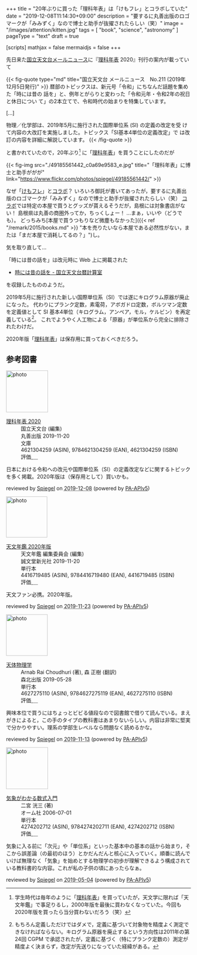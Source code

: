 +++
title = "20年ぶりに買った「理科年表」は「けもフレ」とコラボしていた"
date =  "2019-12-08T11:14:30+09:00"
description = "要するに丸善出版のロゴマークが「みみずく」なので博士と助手が抜擢されたらしい（笑）"
image = "/images/attention/kitten.jpg"
tags = [ "book", "science", "astronomy" ]
pageType = "text"
draft = true

[scripts]
  mathjax = false
  mermaidjs = false
+++

先日来た[国立天文台メールニュース](https://www.nao.ac.jp/mailnews/ "国立天文台 メールニュースとは | 国立天文台")に『[理科年表] 2020』刊行の案内が載っていて

{{< fig-quote type="md" title="国立天文台 メールニュース　No.211  (2019年12月5日発行)" >}}
暦部のトピックスは、新元号「令和」にちなんだ話題を集めた「時には昔の
話を」と、例年とがらりと変わった「令和元年・令和2年の祝日と休日につい
て」の2本立てで、令和時代の始まりを特集しています。

[...]

物理／化学部は、2019年5月に施行された国際単位系 (SI) の定義の改定を受
けて内容の大改訂を実施しました。トピックス「SI基本4単位の定義改定」で
は改訂の内容を詳細に解説しています。
{{< /fig-quote >}}

と書かれていたので，20年ぶり[^cst1] に「[理科年表]」を買うことにしたのだが

[^cst1]: 学生時代は毎年のように「[理科年表]」を買っていたが，天文学に限れば「天文年鑑」で事足りるし，2000年版を最後に買わなくなっていた。今回も2020年版を買ったら当分買わないだろう（笑）

{{< fig-img src="./49185561442_c0a69e9583_e.jpg" title="「理科年表」に博士と助手ががが" link="https://www.flickr.com/photos/spiegel/49185561442/" >}}

なぜ「[けもフレ](https://kemono-friends.jp/ "けものフレンズプロジェクト")」と[コラボ]？ いろいろ御託が書いてあったが，要するに丸善出版のロゴマークが「みみずく」なので博士と助手が抜擢されたらしい（笑） [コラボ]では特定の本屋で買うとグッズが貰えるそうだが，島根には対象書店がない！ 島根県は丸善の商圏外ってか，ちっくしょー！ ...まぁ，いいや（どうでも）。
どっちみち[本屋で買うつもりなど微塵もなかった]({{< ref "/remark/2015/books.md" >}} "本を売りたいなら本屋である必然性がない，または「まだ本屋で消耗してるの？」")し。

気を取り直して...

「時には昔の話を」は改元時に Web 上に掲載された

- [時には昔の話を - 国立天文台暦計算室](https://eco.mtk.nao.ac.jp/koyomi/topics/html/topics2020_1.html)

を収録したもののようだ。

2019年5月に施行された新しい国際単位系（SI）では遂にキログラム原器が廃止になった。
代わりにプランク定数，素電荷，アボガドロ定数，ボルツマン定数を定義値として SI 基本4単位（キログラム，アンペア，モル，ケルビン）を再定義している[^cst2]。
これでようやく人工物による「原器」が単位系から完全に排除されたわけだ。

[^cst2]: もちろん定義しただけではダメで，定義に基づいて対象物を精度よく測定できなければならない。キログラム原器を廃止するという方向性は2011年の第24回 CGPM で承認されたが，定義に基づく（特にプランク定数の）測定が精度よく決まらず，改定が先送りになっていた経緯がある。

2020年版「[理科年表]」は保存用に買っておくべきだろう。

[理科年表]: http://www.rikanenpyo.jp/ "理科年表-オフィシャルサイト"
[コラボ]: https://www.maruzen-publishing.co.jp/info/n19650.html "《理科年表×けものフレンズ》みんなで理科にふれあおうキャンペーン - 丸善出版 理工・医学・人文社会科学の専門書出版社"

## 参考図書

<div class="hreview">
  <div class="photo"><a class="item url" href="https://www.amazon.co.jp/dp/4621304259?tag=baldandersinf-22&linkCode=ogi&th=1&psc=1"><img src="https://m.media-amazon.com/images/I/51bBPM6dbwL._SL160_.jpg" width="114" alt="photo"></a></div>
  <dl class="fn">
    <dt><a href="https://www.amazon.co.jp/dp/4621304259?tag=baldandersinf-22&linkCode=ogi&th=1&psc=1">理科年表 2020</a></dt>
    <dd>国立天文台 (編集)</dd>
    <dd>丸善出版 2019-11-20</dd>
    <dd>文庫</dd>
    <dd>4621304259 (ASIN), 9784621304259 (EAN), 4621304259 (ISBN)</dd>
    <dd>評価<abbr class="rating fa-sm" title="4">&nbsp;<i class="fas fa-star"></i>&nbsp;<i class="fas fa-star"></i>&nbsp;<i class="fas fa-star"></i>&nbsp;<i class="fas fa-star"></i>&nbsp;<i class="far fa-star"></i></abbr></dd>
  </dl>
  <p class="description">日本における令和への改元や国際単位系（SI）の定義改定などに関するトピックを多く掲載。2020年版は（保存用として）買いかも。</p>
  <p class="powered-by">reviewed by <a href='#maker' class='reviewer'>Spiegel</a> on <abbr class="dtreviewed" title="2019-12-08">2019-12-08</abbr> (powered by <a href="https://affiliate.amazon.co.jp/assoc_credentials/home">PA-APIv5</a>)</p>
</div>

<div class="hreview">
  <div class="photo"><a class="item url" href="https://www.amazon.co.jp/dp/4416719485?tag=baldandersinf-22&linkCode=ogi&th=1&psc=1"><img src="https://m.media-amazon.com/images/I/41aDY33z67L._SL160_.jpg" width="112" alt="photo"></a></div>
  <dl class="fn">
    <dt><a href="https://www.amazon.co.jp/dp/4416719485?tag=baldandersinf-22&linkCode=ogi&th=1&psc=1">天文年鑑 2020年版</a></dt>
    <dd>天文年鑑 編集委員会 (編集)</dd>
    <dd>誠文堂新光社 2019-11-20</dd>
    <dd>単行本</dd>
    <dd>4416719485 (ASIN), 9784416719480 (EAN), 4416719485 (ISBN)</dd>
    <dd>評価<abbr class="rating fa-sm" title="5">&nbsp;<i class="fas fa-star"></i>&nbsp;<i class="fas fa-star"></i>&nbsp;<i class="fas fa-star"></i>&nbsp;<i class="fas fa-star"></i>&nbsp;<i class="fas fa-star"></i></abbr></dd>
  </dl>
  <p class="description">天文ファン必携。2020年版。</p>
  <p class="powered-by">reviewed by <a href='#maker' class='reviewer'>Spiegel</a> on <abbr class="dtreviewed" title="2019-11-23">2019-11-23</abbr> (powered by <a href="https://affiliate.amazon.co.jp/assoc_credentials/home">PA-APIv5</a>)</p>
</div>

<div class="hreview">
  <div class="photo"><a class="item url" href="https://www.amazon.co.jp/dp/4627275110?tag=baldandersinf-22&linkCode=ogi&th=1&psc=1"><img src="https://m.media-amazon.com/images/I/51UOq7TlGyL._SL160_.jpg" width="113" alt="photo"></a></div>
  <dl class="fn">
    <dt><a href="https://www.amazon.co.jp/dp/4627275110?tag=baldandersinf-22&linkCode=ogi&th=1&psc=1">天体物理学</a></dt>
    <dd>Arnab Rai Choudhuri (著), 森 正樹 (翻訳)</dd>
    <dd>森北出版 2019-05-28</dd>
    <dd>単行本</dd>
    <dd>4627275110 (ASIN), 9784627275119 (EAN), 4627275110 (ISBN)</dd>
    <dd>評価<abbr class="rating fa-sm" title="4">&nbsp;<i class="fas fa-star"></i>&nbsp;<i class="fas fa-star"></i>&nbsp;<i class="fas fa-star"></i>&nbsp;<i class="fas fa-star"></i>&nbsp;<i class="far fa-star"></i></abbr></dd>
  </dl>
  <p class="description">興味本位で買うにはちょっとビビる値段なので図書館で借りて読んでいる。まえがきによると，この手のタイプの教科書はあまりないらしい。内容は非常に堅実で分かりやすい。理系の学部生レベルなら問題なく読めるかな。</p>
  <p class="powered-by">reviewed by <a href='#maker' class='reviewer'>Spiegel</a> on <abbr class="dtreviewed" title="2019-11-13">2019-11-13</abbr> (powered by <a href="https://affiliate.amazon.co.jp/assoc_credentials/home">PA-APIv5</a>)</p>
</div>

<div class="hreview">
  <div class="photo"><a class="item url" href="https://www.amazon.co.jp/dp/4274202712?tag=baldandersinf-22&linkCode=ogi&th=1&psc=1"><img src="https://m.media-amazon.com/images/I/4154nBSFWSL._SL160_.jpg" width="114" alt="photo"></a></div>
  <dl class="fn">
    <dt><a href="https://www.amazon.co.jp/dp/4274202712?tag=baldandersinf-22&linkCode=ogi&th=1&psc=1">気象がわかる数式入門</a></dt>
    <dd>二宮 洸三 (著)</dd>
    <dd>オーム社 2006-07-01</dd>
    <dd>単行本</dd>
    <dd>4274202712 (ASIN), 9784274202711 (EAN), 4274202712 (ISBN)</dd>
    <dd>評価<abbr class="rating fa-sm" title="4">&nbsp;<i class="fas fa-star"></i>&nbsp;<i class="fas fa-star"></i>&nbsp;<i class="fas fa-star"></i>&nbsp;<i class="fas fa-star"></i>&nbsp;<i class="far fa-star"></i></abbr></dd>
  </dl>
  <p class="description">気象に入る前に「次元」や「単位系」といった基本中の基本の話から始まり，そこから誤差論（の最初のほう）とかだんだんと核心に入っていく。順番に読んでいけば無理なく「気象」を始めとする物理学の初歩が理解できるよう構成されている教科書的な内容。これが私の子供の頃にあったらなぁ。</p>
  <p class="powered-by">reviewed by <a href='#maker' class='reviewer'>Spiegel</a> on <abbr class="dtreviewed" title="2019-05-04">2019-05-04</abbr> (powered by <a href="https://affiliate.amazon.co.jp/assoc_credentials/home">PA-APIv5</a>)</p>
</div>
